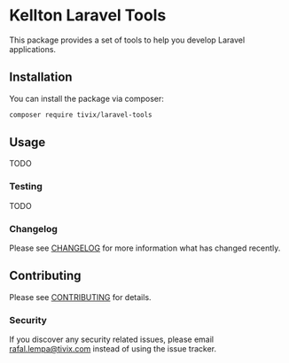 # Kellton Laravel Tools

This package provides a set of tools to help you develop Laravel applications.

## Installation

You can install the package via composer:

```bash
composer require tivix/laravel-tools
```

## Usage

TODO

### Testing

TODO

### Changelog

Please see [CHANGELOG](CHANGELOG.md) for more information what has changed recently.

## Contributing

Please see [CONTRIBUTING](CONTRIBUTING.md) for details.

### Security

If you discover any security related issues, please email rafal.lempa@tivix.com instead of using the issue tracker.

